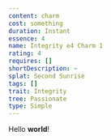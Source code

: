 ```yaml
---
content: charm
cost: something
duration: Instant
essence: 4
name: Integrity e4 Charm 1
rating: 4
requires: []
shortDescription: ~
splat: Second Sunrise
tags: []
trait: Integrity
tree: Passionate
type: Simple
---
```


Hello **world**!
